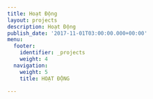 ```yaml
---
title: Hoạt Động
layout: projects
description: Hoạt Động
publish_date: '2017-11-01T03:00:00.000+00:00'
menu:
  footer:
    identifier: _projects
    weight: 4
  navigation:
    weight: 5
    title: HOẠT ĐỘNG

---
```

